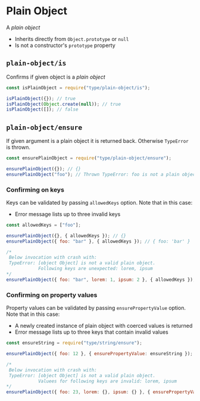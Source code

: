 # Plain Object

A _plain object_

- Inherits directly from `Object.prototype` or `null`
- Is not a constructor's `prototype` property














































<extoc></extoc>

## `plain-object/is`

Confirms if given object is a _plain object_

```javascript
const isPlainObject = require("type/plain-object/is");

isPlainObject({}); // true
isPlainObject(Object.create(null)); // true
isPlainObject([]); // false
```

## `plain-object/ensure`

If given argument is a plain object it is returned back. Otherwise `TypeError` is thrown.

```javascript
const ensurePlainObject = require("type/plain-object/ensure");

ensurePlainObject({}); // {}
ensurePlainObject("foo"); // Thrown TypeError: foo is not a plain object
```

### Confirming on keys

Keys can be validated by passing `allowedKeys` option. Note that in this case:

- Error message lists up to three invalid keys

```javascript
const allowedKeys = ["foo"];

ensurePlainObject({}, { allowedKeys }); // {}
ensurePlainObject({ foo: "bar" }, { allowedKeys }); // { foo: 'bar' }

/*
 Below invocation with crash with:
 TypeError: [object Object] is not a valid plain object.
            Following keys are unexpected: lorem, ipsum
*/
ensurePlainObject({ foo: "bar", lorem: 1, ipsum: 2 }, { allowedKeys });
```

### Confirming on property values

Property values can be validated by passing `ensurePropertyValue` option. Note that in this case:

- A newly created instance of plain object with coerced values is returned
- Error message lists up to three keys that contain invalid values

```javascript
const ensureString = require("type/string/ensure");

ensurePlainObject({ foo: 12 }, { ensurePropertyValue: ensureString }); // { foo: '12' }

/*
 Below invocation with crash with:
 TypeError: [object Object] is not a valid plain object.
            Valuees for following keys are invalid: lorem, ipsum
*/
ensurePlainObject({ foo: 23, lorem: {}, ipsum: {} }, { ensurePropertyValue: ensureString });
```

